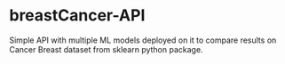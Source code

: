 # breastCancer-API
Simple API with multiple ML models deployed on it to compare results on Cancer Breast dataset from sklearn python package.
